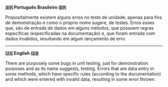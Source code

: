 **🇧🇷 Português Brasileiro 🇧🇷**
    
  Propositalmente existem alguns erros no teste de unidade, apenas para fins de demonstração e como o próprio nome sugere, de testes.
  Erros esses que, são de entrada de dados em alguns métodos, que possuem regras específicas (especificadas na documentação) e,
  que foram entrada com dados inválidos, resultando em algum lançamento de erro.
  
---

**🇺🇸 English 🇬🇧**

  There are purposely some bugs in unit testing, just for demonstration purposes and as its name suggests, testing. 
  Errors that are data entry in some methods, which have specific rules (according to the documentation) and 
  which were entered with invalid data, resulting in some error thrown.
